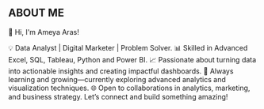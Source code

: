 ## ABOUT ME

👋 Hi, I'm Ameya Aras!


💡 Data Analyst | Digital Marketer | Problem Solver.
📊 Skilled in Advanced Excel, SQL, Tableau, Python and Power BI.
📈 Passionate about turning data into actionable insights and creating impactful dashboards.
🚀 Always learning and growing—currently exploring advanced analytics and visualization techniques.
🌐 Open to collaborations in analytics, marketing, and business strategy.
Let’s connect and build something amazing!
